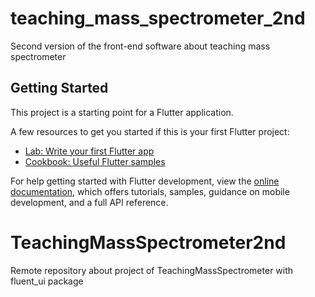 # teaching_mass_spectrometer_2nd

Second version of the front-end software about teaching mass spectrometer

## Getting Started

This project is a starting point for a Flutter application.

A few resources to get you started if this is your first Flutter project:

- [Lab: Write your first Flutter app](https://docs.flutter.dev/get-started/codelab)
- [Cookbook: Useful Flutter samples](https://docs.flutter.dev/cookbook)

For help getting started with Flutter development, view the
[online documentation](https://docs.flutter.dev/), which offers tutorials,
samples, guidance on mobile development, and a full API reference.


# TeachingMassSpectrometer2nd
Remote repository about project of TeachingMassSpectrometer with fluent_ui package

